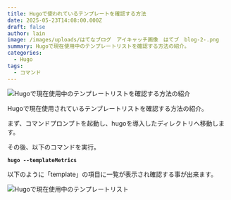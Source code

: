 ```yaml
---
title: Hugoで使われているテンプレートを確認する方法
date: 2025-05-23T14:08:00.000Z
draft: false
author: lain
image: /images/uploads/はてなブログ　アイキャッチ画像　はてブ　blog-2-.png
summary: Hugoで現在使用中のテンプレートリストを確認する方法の紹介。
categories:
  - Hugo
tags:
  - コマンド
---
```

![Hugoで現在使用中のテンプレートリストを確認する方法の紹介](/images/uploads/はてなブログ　アイキャッチ画像　はてブ　blog-2-.png "Hugoで現在使用中のテンプレートリストを確認する方法の紹介")

Hugoで現在使用されているテンプレートリストを確認する方法の紹介。

まず、コマンドプロンプトを起動し、hugoを導入したディレクトリへ移動します。

その後、以下のコマンドを実行。

**`hugo --templateMetrics`**

以下のように「template」の項目に一覧が表示され確認する事が出来ます。

![](/images/uploads/イメージ16057.jpg "Hugoで現在使用中のテンプレートリスト")
